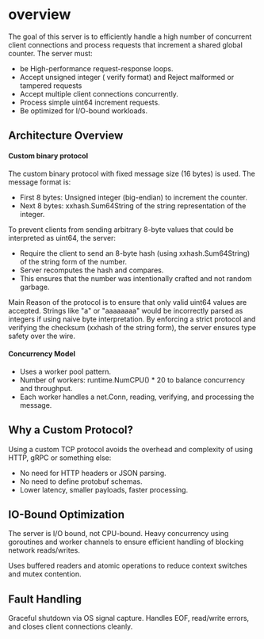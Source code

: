 # overview
The goal of this server is to efficiently handle a high number of concurrent client connections and process 
requests that increment a shared global counter. The server must:
- be High-performance request-response loops.
- Accept unsigned integer ( verify format) and Reject malformed or tampered requests
- Accept multiple client connections concurrently.
- Process simple uint64 increment requests.
- Be optimized for I/O-bound workloads.

## Architecture Overview

#### Custom binary protocol
The custom binary protocol with fixed message size (16 bytes) is used. The message format is:
- First 8 bytes: Unsigned integer (big-endian) to increment the counter.
- Next 8 bytes: xxhash.Sum64String of the string representation of the integer.

To prevent clients from sending arbitrary 8-byte values that could be interpreted as uint64, the server:
- Require the client to send an 8-byte hash (using xxhash.Sum64String) of the string form of the number.
- Server recomputes the hash and compares.
- This ensures that the number was intentionally crafted and not random garbage.

Main Reason of the protocol is to ensure that only valid uint64 values are accepted.
Strings like "a" or "aaaaaaaa" would be incorrectly parsed as integers if using naive byte interpretation.
By enforcing a strict protocol and verifying the checksum (xxhash of the string form), the server ensures type
safety over the wire.

#### Concurrency Model
- Uses a worker pool pattern. 
- Number of workers: runtime.NumCPU() * 20 to balance concurrency and throughput.
- Each worker handles a net.Conn, reading, verifying, and processing the message.

## Why a Custom Protocol?
Using a custom TCP protocol avoids the overhead and complexity of using HTTP, gRPC or something else:
- No need for HTTP headers or JSON parsing.
- No need to define protobuf schemas.
- Lower latency, smaller payloads, faster processing.

## IO-Bound Optimization
The server is I/O bound, not CPU-bound.
Heavy concurrency using goroutines and worker channels to ensure efficient handling of blocking network reads/writes.

Uses buffered readers and atomic operations to reduce context switches and mutex contention.

## Fault Handling
Graceful shutdown via OS signal capture.
Handles EOF, read/write errors, and closes client connections cleanly.


